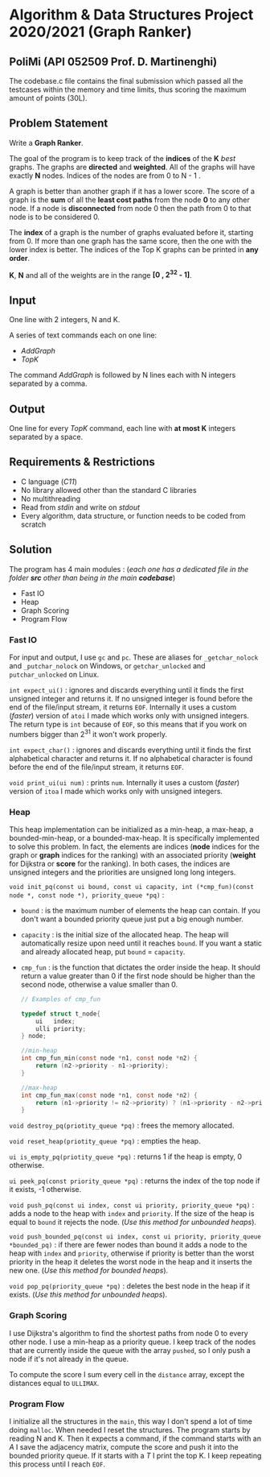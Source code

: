 # Algorithm & Data Structures Project 2020/2021 (Graph Ranker) 
## PoliMi (API 052509 Prof. D. Martinenghi)
The codebase.c file contains the final submission which passed all the testcases within the memory and time limits, thus scoring the maximum amount of points (30L).
## **Problem Statement**
Write a **Graph Ranker**. 

The goal of the program is to keep track of the **indices** of the **K** *best* graphs.
The graphs are **directed** and **weighted**. All of the graphs will have exactly **N** nodes. Indices of the nodes are from 0 to N - 1 .

A graph is better than another graph if it has a lower score. The score of a graph is the **sum** of all the **least cost paths** from the node **0** to any other node. If a node is **disconnected** from node 0 then the path from 0 to that node is to be considered 0.

The **index** of a graph is the number of graphs evaluated before it, starting from 0. If more than one graph has the same score, then the one with the lower index is better. The indices of the Top K graphs can be printed in **any order**.

**K**, **N** and all of the weights are in the range **[0 , 2<sup>32</sup> - 1]**.

## **Input**
One line with 2 integers, N and K.

A series of text commands each on one line:
* *AddGraph* 
* *TopK*

The command *AddGraph* is followed by N lines each with N integers separated by a comma.

## **Output**
One line for every *TopK* command, each line with **at most K** integers separated by a space.

## **Requirements & Restrictions**
* C language (*C11*)
* No library allowed other than the standard C libraries
* No multithreading
* Read from *stdin* and write on *stdout*
* Every algorithm, data structure, or function needs to be coded from scratch

## **Solution**
The program has 4 main modules : (*each one has a dedicated file in the folder **src** other than being in the main **codebase***)
* Fast IO
* Heap
* Graph Scoring
* Program Flow

### **Fast IO**
For input and output, I use `gc` and `pc`. These are aliases for `_getchar_nolock` and `_putchar_nolock` on Windows, or `getchar_unlocked` and `putchar_unlocked` on Linux.

`int expect_ui()` : ignores and discards everything until it finds the first unsigned integer and returns it. If no unsigned integer is found before the end of the file/input stream, it returns `EOF`. Internally it uses a custom (*faster*) version of `atoi` I made which works only with unsigned integers. The return type is `int` because of `EOF`, so this means that if you work on numbers bigger than 2<sup>31</sup> it won't work properly.

`int expect_char()` : ignores and discards everything until it finds the first alphabetical character and returns it. If no alphabetical character is found before the end of the file/input stream, it returns `EOF`.

`void print_ui(ui num)` : prints `num`. Internally it uses a custom (*faster*) version of `itoa` I made which works only with unsigned integers.

### **Heap**
This heap implementation can be initialized as a min-heap, a max-heap, a bounded-min-heap, or a bounded-max-heap.
It is specifically implemented to solve this problem. In fact, the elements are indices (**node** indices for the graph or **graph** indices for the ranking) with an associated priority (**weight** for Dijkstra or **score** for the ranking). In both cases, the indices are unsigned integers and the priorities are unsigned long long integers.

`void init_pq(const ui bound, const ui capacity, int (*cmp_fun)(const node *, const node *), priority_queue *pq)` : 
* `bound` : is the maximum number of elements the heap can contain. If you don't want a bounded priority queue just put a big enough number.
* `capacity` : is the initial size of the allocated heap. The heap will automatically resize upon need until it reaches `bound`. If you want a static and already allocated heap, put `bound` = `capacity`.
* `cmp_fun` : is the function that dictates the order inside the heap. It should return a value greater than 0 if the first node should be higher than the second node, otherwise a value smaller than 0.

    ```C 
    // Examples of cmp_fun

    typedef struct t_node{
        ui   index;
        ulli priority;   
    } node;

    //min-heap
    int cmp_fun_min(const node *n1, const node *n2) {
        return (n2->priority - n1->priority);
    }

    //max-heap
    int cmp_fun_max(const node *n1, const node *n2) {
        return (n1->priority != n2->priority) ? (n1->priority - n2->priority) : -1;
    }
    ```

`void destroy_pq(priotity_queue *pq)` : frees the memory allocated.

`void reset_heap(priotity_queue *pq)` : empties the heap.

`ui is_empty_pq(priotity_queue *pq)` : returns 1 if the heap is empty, 0 otherwise.

`ui peek_pq(const priority_queue *pq)` : returns the index of the top node if it exists, -1 otherwise.

`void push_pq(const ui index, const ui priority, priority_queue *pq)` : adds a node to the heap with `index` and `priority`. If the size of the heap is equal to `bound` it rejects the node. (*Use this method for unbounded heaps*).

`void push_bounded_pq(const ui index, const ui priority, priority_queue *bounded_pq)` : if there are fewer nodes than bound it adds a node to the heap with `index` and `priority`, otherwise if priority is better than the worst priority in the heap it deletes the worst node in the heap and it inserts the new one. (*Use this method for bounded heaps*).

`void pop_pq(priority_queue *pq)` : deletes the best node in the heap if it exists. (*Use this method for unbounded heaps*).

### **Graph Scoring**
I use Dijkstra's algorithm to find the shortest paths from node 0 to every other node. I use a min-heap as a priority queue. I keep track of the nodes that are currently inside the queue with the array `pushed`, so I only push a node if it's not already in the queue.

To compute the score I sum every cell in the `distance` array, except the distances equal to `ULLIMAX`. 

### **Program Flow**
I initialize all the structures in the `main`, this way I don't spend a lot of time doing `malloc`. When needed I reset the structures. The program starts by reading N and K. Then it expects a command, if the command starts with an *A* I save the adjacency matrix, compute the score and push it into the bounded priority queue. If it starts with a *T* I print the top K. I keep repeating this process until I reach `EOF`.
